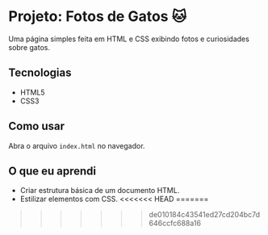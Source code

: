 # Projeto: Fotos de Gatos 🐱

Uma página simples feita em HTML e CSS exibindo fotos e curiosidades sobre gatos.

## Tecnologias
- HTML5
- CSS3

## Como usar
Abra o arquivo `index.html` no navegador.

## O que eu aprendi
- Criar estrutura básica de um documento HTML.
- Estilizar elementos com CSS.
<<<<<<< HEAD
=======

>>>>>>> de010184c43541ed27cd204bc7d646ccfc688a16
